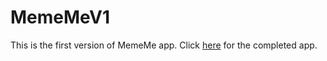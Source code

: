 # MemeMeV1

This is the first version of MemeMe app. Click [here](https://github.com/alimir1/MemeMeV2) for the completed app.
